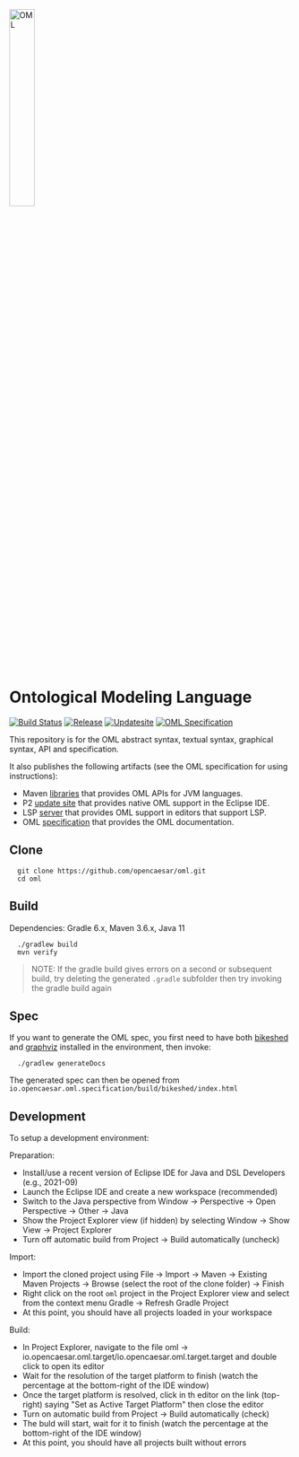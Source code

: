 <img src="io.opencaesar.oml.specification/src/images/oml.svg" alt="OML" width="30%" height="30%"/>

# Ontological Modeling Language

[![Build Status](https://app.travis-ci.com/opencaesar/oml.svg?branch=master)](https://app.travis-ci.com/github/opencaesar/oml)
[![Release](https://img.shields.io/github/v/release/opencaesar/oml?label=release)](https://github.com/opencaesar/oml/releases/latest)
[![Updatesite](https://img.shields.io/badge/p2-updatesite-yellow.svg?longCache=true)](https://github.com/opencaesar/oml-p2)
[![OML Specification](https://img.shields.io/badge/OML-specification-purple.svg?longCache=true)](https://opencaesar.github.io/oml/)

This repository is for the OML abstract syntax, textual syntax, graphical syntax, API and specification.

It also publishes the following artifacts (see the OML specification for using instructions):

  - Maven [libraries](https://search.maven.org/search?q=a:io.opencaesar.oml) that provides OML APIs for JVM languages.
  - P2 [update site](https://github.com/opencaesar/oml-p2) that provides native OML support in the Eclipse IDE.
  - LSP [server](https://github.com/opencaesar/oml/releases) that provides OML support in editors that support LSP.
  - OML [specification](https://opencaesar.github.io/oml/) that provides the OML documentation.

## Clone
```
  git clone https://github.com/opencaesar/oml.git
  cd oml
```

## Build

Dependencies: Gradle 6.x, Maven 3.6.x, Java 11
```
  ./gradlew build
  mvn verify
```

> NOTE: If the gradle build gives errors on a second or subsequent build, try deleting the generated `.gradle` subfolder then try invoking the gradle build again 

## Spec
If you want to generate the OML spec, you first need to have both [bikeshed](https://tabatkins.github.io/bikeshed/#install-final) and 
[graphviz](https://graphviz.org/download/) installed in the environment, then invoke:
```
  ./gradlew generateDocs
```
The generated spec can then be opened from `io.opencaesar.oml.specification/build/bikeshed/index.html`

## Development

To setup a development environment:

Preparation:

- Install/use a recent version of Eclipse IDE for Java and DSL Developers (e.g., 2021-09)
- Launch the Eclipse IDE and create a new workspace (recommended)
- Switch to the Java perspective from Window -> Perspective -> Open Perspective -> Other -> Java
- Show the Project Explorer view (if hidden) by selecting Window -> Show View -> Project Explorer
- Turn off automatic build from Project -> Build automatically (uncheck)

Import:

- Import the cloned project using File -> Import -> Maven -> Existing Maven Projects -> Browse (select the root of the clone folder) -> Finish
- Right click on the root `oml` project in the Project Explorer view and select from the context menu Gradle -> Refresh Gradle Project
- At this point, you should have all projects loaded in your workspace

Build:

- In Project Explorer, navigate to the file oml -> io.opencaesar.oml.target/io.opencaesar.oml.target.target and double click to open its editor
- Wait for the resolution of the target platform to finish (watch the percentage at the bottom-right of the IDE window)
- Once the target platform is resolved, click in th editor on the link (top-right) saying "Set as Active Target Platform" then close the editor
- Turn on automatic build from Project -> Build automatically (check)
- The buld will start, wait for it to finish (watch the percentage at the bottom-right of the IDE window)
- At this point, you should have all projects built without errors
